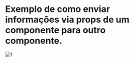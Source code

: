 # Exemplo de como enviar informações via props de um componente para outro componente.

![1](https://user-images.githubusercontent.com/63211449/104814397-66e3c180-57ed-11eb-9cf8-18e021008753.png)